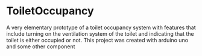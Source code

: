 # ToiletOccupancy
A very elementary prototype of a toilet occupancy system with features that include turning on the ventilation system of the toilet and indicating that the toilet is either occupied or not.
This project was created with arduino uno and some other component
 
